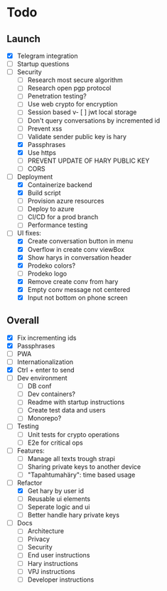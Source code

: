 # Todo

## Launch

- [x] Telegram integration
- [ ] Startup questions
- [ ] Security
  - [ ] Research most secure algorithm
  - [ ] Research open pgp protocol
  - [ ] Penetration testing?
  - [ ] Use web crypto for encryption
  - [ ] Session based v- [ ] jwt local storage
  - [ ] Don't query conversations by incremented id
  - [ ] Prevent xss
  - [ ] Validate sender public key is hary
  - [x] Passphrases
  - [x] Use https
  - [ ] PREVENT UPDATE OF HARY PUBLIC KEY
  - [ ] CORS
- [ ] Deployment
  - [x] Containerize backend
  - [x] Build script
  - [ ] Provision azure resources
  - [ ] Deploy to azure
  - [ ] CI/CD for a prod branch
  - [ ] Performance testing
- [ ] UI fixes:
  - [x] Create conversation button in menu
  - [x] Overflow in create conv viewBox
  - [x] Show harys in conversation header
  - [x] Prodeko colors?
  - [ ] Prodeko logo
  - [x] Remove create conv from hary
  - [x] Empty conv message not centered
  - [x] Input not bottom on phone screen

## Overall

- [x] Fix incrementing ids
- [x] Passphrases
- [ ] PWA
- [ ] Internationalization
- [x] Ctrl + enter to send
- [ ] Dev environment
  - [ ] DB conf
  - [ ] Dev containers?
  - [ ] Readme with startup instructions
  - [ ] Create test data and users
  - [ ] Monorepo?
- [ ] Testing
  - [ ] Unit tests for crypto operations
  - [ ] E2e for critical ops
- [ ] Features:
  - [ ] Manage all texts trough strapi
  - [ ] Sharing private keys to another device
  - [ ] "Tapahtumahäry": time based usage
- [ ] Refactor
  - [x] Get hary by user id
  - [ ] Reusable ui elements
  - [ ] Seperate logic and ui
  - [ ] Better handle hary private keys
- [ ] Docs
  - [ ] Architecture
  - [ ] Privacy
  - [ ] Security
  - [ ] End user instructions
  - [ ] Hary instructions
  - [ ] VPJ instructions
  - [ ] Developer instructions
